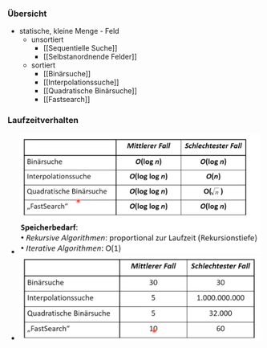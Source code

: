 ### Übersicht
+ statische, kleine Menge - Feld
	+ unsortiert
		+ [[Sequentielle Suche]]
		+ [[Selbstanordnende Felder]]
	+ sortiert
		+ [[Binärsuche]]
		+ [[Interpolationssuche]]
		+ [[Quadratische Binärsuche]]
		+ [[Fastsearch]]

### Laufzeitverhalten
+ ![](Pasted%20image%2020221028174530.png)
+ ![](Pasted%20image%2020221028174726.png)